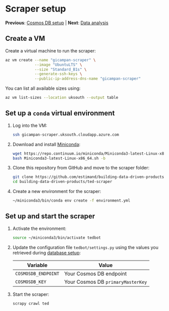 # Scraper setup

**Previous**: [Cosmos DB setup](02-cosmosdb.md) | **Next**: [Data analysis](04-analysis.md)

## Create a VM

Create a virtual machine to run the scraper:
```bash
az vm create --name "gicampan-scraper" \
             --image "UbuntuLTS" \
             --size "Standard_B1s" \
             --generate-ssh-keys \
             --public-ip-address-dns-name "gicampan-scraper"
```

You can list all available sizes using:
```bash
az vm list-sizes --location uksouth --output table
```

## Set up a `conda` virtual environment

1. Log into the VM:
   ```bash
   ssh gicampan-scraper.uksouth.cloudapp.azure.com
   ```
1. Download and install [Miniconda](https://conda.io/miniconda.html):
   ```bash
   wget https://repo.continuum.io/miniconda/Miniconda3-latest-Linux-x86_64.sh
   bash Miniconda3-latest-Linux-x86_64.sh -b
   ```
1. Clone this repository from GitHub and move to the scraper folder:
   ```bash
   git clone https://github.com/estimand/building-data-driven-products.git
   cd building-data-driven-products/ted-scraper
   ```
1. Create a new environment for the scraper:
   ```bash
   ~/miniconda3/bin/conda env create -f environment.yml
   ```

## Set up and start the scraper

1. Activate the environment:
   ```bash
   source ~/miniconda3/bin/activate tedbot
   ```
1. Update the configuration file `tedbot/settings.py` using the values you retrieved during [database setup](02-db-setup.md):

   | Variable            | Value                             |
   | ------------------- | --------------------------------- |
   | `COSMOSDB_ENDPOINT` | Your Cosmos DB endpoint           |
   | `COSMOSDB_KEY`      | Your Cosmos DB `primaryMasterKey` |
1. Start the scraper:
   ```bash
   scrapy crawl ted
   ```
